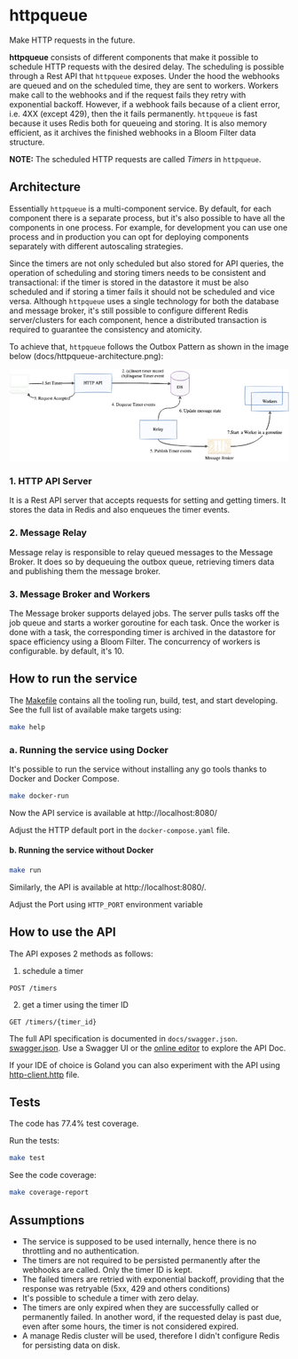 # httpqueue 
Make HTTP requests in the future.

**httpqueue** consists of different components that make it possible to schedule HTTP requests with the desired delay.
The scheduling is possible through a Rest API that `httpqueue` exposes. Under the hood the webhooks are queued and 
on the scheduled time, they are sent to workers. Workers make call to the webhooks and if the request fails they retry with exponential backoff. However, if a webhook fails because of a client error, i.e. 4XX (except 429), then the it fails permanently. 
`httpqueue` is fast because it uses Redis both for queueing and storing. It is also memory efficient, as it archives the finished webhooks in a Bloom Filter data structure.

**NOTE:** The scheduled HTTP requests are called *Timers* in `httpqueue`.

## Architecture 
Essentially `httpqueue` is a multi-component service. By default, for each component there is a separate process, but it's also possible to have all the components in one process.
For example, for development you can use one process and in production you can opt for deploying components separately with different autoscaling strategies. 

Since the timers are not only scheduled but also stored for API queries, the operation of scheduling and storing timers needs to be consistent and transactional: if the timer is stored in the datastore it must be also scheduled and if storing a timer fails it should not be scheduled and vice versa. 
Although `httpqueue` uses a single technology for both the database and message broker, it's still possible to configure different Redis server/clusters for each component, hence a distributed transaction is required to guarantee the consistency and atomicity.  

To achieve that, `httpqueue` follows the Outbox Pattern as shown in the image below (docs/httpqueue-architecture.png):

![httpqueue-architecture.png](docs%2Fhttpqueue-architecture.png)

### 1. HTTP API Server
It is a Rest API server that accepts requests for setting and getting timers. It stores the data in Redis and also enqueues the timer events.
### 2. Message Relay
Message relay is responsible to relay queued messages to the Message Broker. 
It does so by dequeuing the outbox queue, retrieving timers data and publishing them the message broker.
### 3. Message Broker and Workers
The Message broker supports delayed jobs. The server pulls tasks off the job queue and starts a worker goroutine for each task.
Once the worker is done with a task, the corresponding timer is archived in the datastore for space efficiency using a Bloom Filter.
The concurrency of workers is configurable. by default, it's 10.

## How to run the service
The [Makefile](https://github.com/cubny/httpqueue/blob/master/Makefile) contains all the tooling run, build, test, and start developing.
See the full list of available make targets using:
```bash
make help
```

### a. Running the service using Docker
It's possible to run the service without installing any go tools thanks to Docker and Docker Compose.
```bash
make docker-run
```

Now the API service is available at http://localhost:8080/

Adjust the HTTP default port in the `docker-compose.yaml` file.

#### b. Running the service without Docker
```bash
make run 
```
Similarly, the API is available at http://localhost:8080/. 

Adjust the Port using `HTTP_PORT` environment variable 


## How to use the API
The API exposes 2 methods as follows:

1. schedule a timer
```
POST /timers
```
2. get a timer using the timer ID
```
GET /timers/{timer_id}
```

The full API specification is documented in `docs/swagger.json`.  [swagger.json](https://github.com/cubny/httpqueue/blob/master/docs/swagger.json).
Use a Swagger UI or the [online editor](https://editor.swagger.io/) to explore the API Doc.

If your IDE of choice is Goland you can also experiment with the API using [http-client.http](https://github.com/cubny/httpqueue/blob/master/http-client.http) file.

## Tests
The code has 77.4% test coverage. 

Run the tests:
```bash 
make test
```
See the code coverage:
```bash
make coverage-report
```

## Assumptions
- The service is supposed to be used internally, hence there is no throttling and no authentication.
- The timers are not required to be persisted permanently after the webhooks are called. Only the timer ID is kept. 
- The failed timers are retried with exponential backoff, providing that the response was retryable (5xx, 429 and others conditions)  
- It's possible to schedule a timer with zero delay.
- The timers are only expired when they are successfully called or permanently failed. In another word, if the requested delay is past due, even after some hours, the timer is not considered expired.
- A manage Redis cluster will be used, therefore I didn't configure Redis for persisting data on disk.
